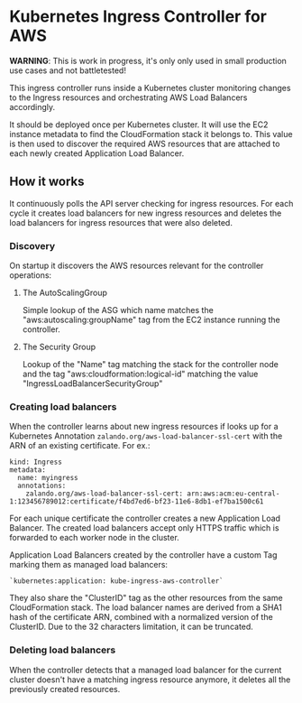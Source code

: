 # Kubernetes Ingress Controller for AWS

**WARNING**: This is work in progress, it's only only used in small production use cases and not battletested!

This ingress controller runs inside a Kubernetes cluster monitoring changes to the Ingress resources and orchestrating 
AWS Load Balancers accordingly.

It should be deployed once per Kubernetes cluster. It will use the EC2 instance metadata to find the CloudFormation
stack it belongs to. This value is then used to discover the required AWS resources that are attached to each newly 
created Application Load Balancer.

## How it works

It continuously polls the API server checking for ingress resources. For each cycle it creates load balancers for new
ingress resources and deletes the load balancers for ingress resources that were also deleted.

### Discovery

On startup it discovers the AWS resources relevant for the controller operations:
 
1. The AutoScalingGroup

    Simple lookup of the ASG which name matches the "aws:autoscaling:groupName" tag from the EC2 instance running the
    controller.

2. The Security Group

    Lookup of the "Name" tag matching the stack for the controller node and the tag "aws:cloudformation:logical-id"
    matching the value "IngressLoadBalancerSecurityGroup"

### Creating load balancers

When the controller learns about new ingress resources if looks up for a Kubernetes Annotation 
`zalando.org/aws-load-balancer-ssl-cert` with the ARN of an existing certificate. For ex.:

```
kind: Ingress
metadata:
  name: myingress
  annotations:
    zalando.org/aws-load-balancer-ssl-cert: arn:aws:acm:eu-central-1:123456789012:certificate/f4bd7ed6-bf23-11e6-8db1-ef7ba1500c61
```

For each unique certificate the controller creates a new Application Load Balancer. The created load balancers accept 
only HTTPS traffic which is forwarded to each worker node in the cluster.

Application Load Balancers created by the controller have a custom Tag marking them as managed load balancers:

    `kubernetes:application: kube-ingress-aws-controller`

They also share the "ClusterID" tag as the other resources from the same CloudFormation stack. The load balancer names
are derived from a SHA1 hash of the certificate ARN, combined with a normalized version of the ClusterID.
Due to the 32 characters limitation, it can be truncated.
 
### Deleting load balancers

When the controller detects that a managed load balancer for the current cluster doesn't have a matching ingress 
resource anymore, it deletes all the previously created resources.



